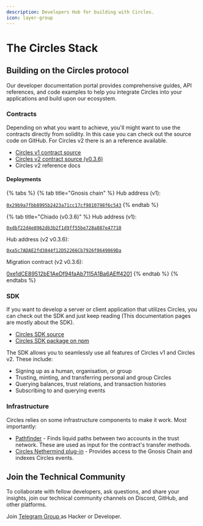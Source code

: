 ```yaml
---
description: Developers Hub for building with Circles.
icon: layer-group
---
```


# The Circles Stack

## Building on the Circles protocol

Our developer documentation portal provides comprehensive guides, API references, and code examples to help you integrate Circles into your applications and build upon our ecosystem.

### Contracts

Depending on what you want to achieve, you'll might want to use the contracts directly from solidity. In this case you can check out the source code on GitHub. For Circles v2 there is an a reference available.

* [Circles v1 contract source](https://github.com/circlesubi/circles-contracts/)
* [Circles v2 contract source (v0.3.6)](https://github.com/aboutcircles/circles-contracts-v2/releases/tag/rc-v0.3.6-alpha)
* Circles v2 reference docs

#### Deployments

{% tabs %}
{% tab title="Gnosis chain" %}
Hub address (v1):

[`0x29b9a7fbb8995b2423a71cc17cf9810798f6c543`](https://gnosisscan.io/address/0x29b9a7fbb8995b2423a71cc17cf9810798f6c543)
{% endtab %}

{% tab title="Chiado (v0.3.6)" %}
Hub address (v1):

[`0xdbf22d4e8962db3b2f1d9ff55be728a887e47710`](https://gnosis-chiado.blockscout.com/address/0xdbF22D4e8962Db3b2F1d9Ff55be728A887e47710)

Hub address (v2 v0.3.6):

[`0xa5c7ADAE2fd3844f12D52266Cb7926f8649869Da`](https://gnosis-chiado.blockscout.com/address/0xa5c7ADAE2fd3844f12D52266Cb7926f8649869Da)

Migration contract (v2 v0.3.6):

[0xe1dCE89512bE1AeDf94faAb7115A1Ba6AEff4201](https://gnosis-chiado.blockscout.com/address/0xe1dCE89512bE1AeDf94faAb7115A1Ba6AEff4201)
{% endtab %}
{% endtabs %}

### SDK

If you want to develop a server or client application that utilizes Circles, you can check out the SDK and just keep reading (This documentation pages are mostly about the SDK).

* [Circles SDK source](https://github.com/aboutcircles/circles-sdk)
* [Circles SDK package on npm](https://www.npmjs.com/package/@circles-sdk/sdk)

The SDK allows you to seamlessly use all features of Circles v1 and Circles v2. These include:

* Signing up as a human, organisation, or group
* Trusting, minting, and transferring personal and group Circles
* Querying balances, trust relations, and transaction histories
* Subscribing to and querying events

### Infrastructure

Circles relies on some infrastructure components to make it work. Most importantly:

* [Pathfinder](https://github.com/circlesUBI/pathfinder2) - Finds liquid paths between two accounts in the trust network. These are used as input for the contract's transfer methods.
* [Circles Nethermind plug-in](https://github.com/aboutcircles/circles-nethermind-plugin) - Provides access to the Gnosis Chain and indexes Circles events.

## Join the Technical Community

To collaborate with fellow developers, ask questions, and share your insights, join our technical community channels on Discord, GitHub, and other platforms.

Join [Telegram Group ](https://t.me/about\_circles/1)as Hacker or Developer.
